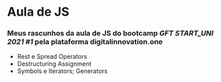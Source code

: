 # Aula de JS

### Meus rascunhos da aula de JS do bootcamp *GFT START_UNI 2021 #1* pela plataforma digitalinnovation.one

- Rest e Spread Operators
- Destructuring Assignment
- Symbols e Iterators; Generators
